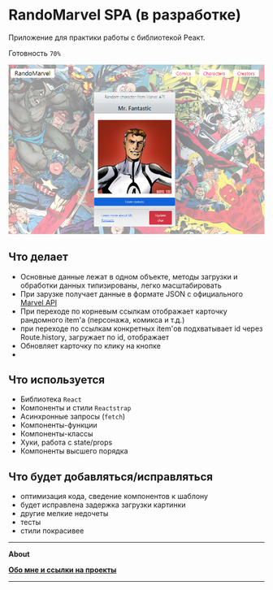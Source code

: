 # RandoMarvel SPA (в разработке)

Приложение для практики работы с библиотекой Реакт.

Готовность `70%`

![](https://github.com/Areave/RandoMarvel/blob/master/public/screen.png)
## Что делает

- Основные данные лежат в одном объекте, методы загрузки и обработки данных типизированы, легко масштабировать
- При зарузке получает данные в формате JSON с официального [Marvel API](https://developer.marvel.com) 
- При переходе по корневым ссылкам отображает карточку рандомного item'а (персонажа, комикса и т.д.)
- при переходе по ссылкам конкретных item'ов подхватывает id через Route.history, загружает по id, отображает
- Обновляет карточку по клику на кнопке
- 

## Что используется
- Библиотека `React`
- Компоненты и стили `Reactstrap`
- Асинхронные запросы (`fetch`)
- Компоненты-функции
- Компоненты-классы
- Хуки, работа с state/props
- Компоненты высшего порядка
## Что будет добавляться/исправляться
- оптимизация кода, сведение компонентов к шаблону
- будет исправлена задержка загрузки картинки
- другие мелкие недочеты
- тесты
- стили покрасивее

______________________


**About**

**[Обо мне и ссылки на проекты](https://github.com/Areave/about/blob/main/README.md)**
_____________________